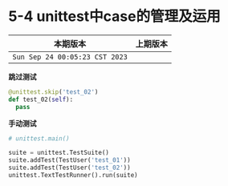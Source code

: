# 5-4 unittest中case的管理及运用

|本期版本|上期版本
|:---:|:---:
`Sun Sep 24 00:05:23 CST 2023` | 

**跳过测试**

```python
@unittest.skip('test_02')
def test_02(self):
  pass
```

**手动测试**
```python
# unittest.main()

suite = unittest.TestSuite()
suite.addTest(TestUser('test_01'))
suite.addTest(TestUser('test_02'))
unittest.TextTestRunner().run(suite)
```